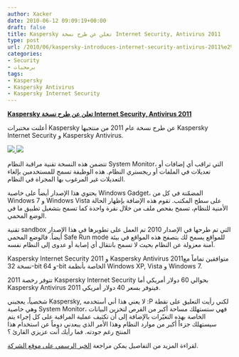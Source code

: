 ```yaml
---
author: Xacker
date: 2010-06-12 09:09:19+00:00
draft: false
title: Kaspersky تعلن عن طرح نسخة Internet Security, Antivirus 2011
type: post
url: /2010/06/kaspersky-introduces-internet-security-antivirus-2011%e2%80%8e/
categories:
- Security
- برمجيات
tags:
- Kaspersky
- Kaspersky Antivirus
- Kaspersky Internet Security
---
```


**[Kaspersky تعلن عن طرح نسخة Internet Security, Antivirus 2011](https://www.it-scoop.com/2010/06/Kaspersky-introduces-Internet-Security-Antivirus-2011‎)**




أعلنت مختبرات Kaspersky عن طرح نسخة عام 2011 من منتجيها Kaspersky Internet Security و Kaspersky Antivirus.




[![](http://www.kaspersky.com/images/boxes/kis2011_eng_big.jpg)
](https://www.it-scoop.com/2010/06/Kaspersky-introduces-Internet-Security-Antivirus-2011‎)[![](http://www.kaspersky.com/images/boxes/kav2011_eng_big.jpg)
](https://www.it-scoop.com/2010/06/Kaspersky-introduces-Internet-Security-Antivirus-2011‎)


تتضمن هذه النسخة تقنية مراقبة النظام System Monitor، التي تراقب أي إضافات أو تعديلات في الملفات أو ريجستري النظام. هذه الوظيفة تسمح للمستخدمين بإلغاء التعديلات غير المرغوب بها المجراة في النظام.

يحتوي هذا الإصدار أيضاً على خاصية Windows Gadget، المضمّنة في كل من Windows 7 و Windows Vista على سطح المكتب. تقوم هذه الإضافة بإظهار الحالة الأمنية للنظام، تسمح بفحص ملف من خلال نقرة واحدة كما تسمح بتشغيل تطبيق ما في الوضع المحمي.

تقنية sandbox التي تم طرحها في الإصدار 2010 تم العمل على تطويرها في هذا الإصدار أيضاً. فالوضع المحمي Safe Run mode للمواقع يسمح لك بتصفح هذه المواقع في بيئة آمنة معزولة عن النظام بحيث لا تسمح بانتقال أي إصابة أو عدوى إلى النظام نفسه.

Kaspersky Internet Security 2011 و Kaspersky Antivirus 2011متوافقين تماماً مع نسخة 32-bit و 64-bit الخاصة بأنظمة Windows XP, Vista و Windows 7.

تتوفر رخصة 2011 Kaspersky Internet Security بحوالي 60 دولار أمريكي أما Kaspersky Antivirus 2011 فيتوفر بسعر 40 دولار أمريكي.

شخصياً، يعجبني Kaspersky, لا يعني هذا أني أستخدمه :P لكني رأيت التعليق على نقطة وهي خاصية System Monitor، فهي ستستهلك مساحة أكبر من القرص لتخزين البيانات  الخاصة بهذه التغيّرات بالإضافة إلى أن تكثيف عملية المراقبة على كل إجراء  يتم سيستهلك جزءاً أكبر من موارد النظام وهذا الأمر الذي يبعدني دوماً عن استخدام هذا المنتج رغم جودته. فما رأيك أنت عزيزي القارئ ؟

لقراءة المزيد من التفاصيل يمكن مراجعة [الخبر الرسمي على موقع الشركة](http://www.kaspersky.com/news?id=207576100).
